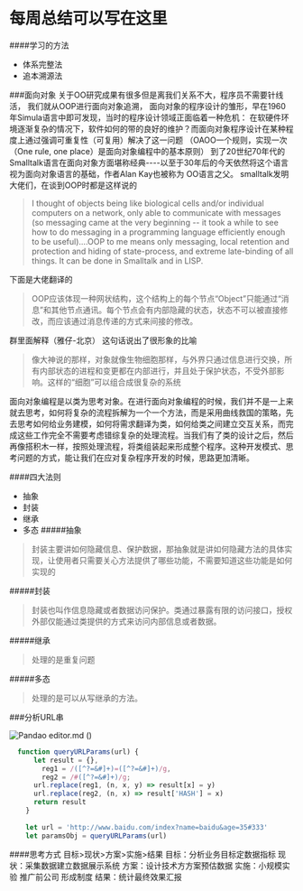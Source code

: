 # 每周总结可以写在这里


####学习的方法
* 体系完整法
* 追本溯源法

###面向对象
关于OO研究成果有很多但是离我们关系不大，程序员不需要针线活， 我们就从OOP进行面向对象追溯，
面向对象的程序设计的雏形，早在1960年Simula语言中即可发现，当时的程序设计领域正面临着一种危机：
在软硬件环境逐渐复杂的情况下，软件如何的带的良好的维护？而面向对象程序设计在某种程度上通过强调可重复性（可复用）解决了这一问题
（OAOO一个规则，实现一次（One rule, one place）是面向对象编程中的基本原则）
到了20世纪70年代的Smalltalk语言在面向对象方面堪称经典----以至于30年后的今天依然将这个语言视为面向对象语言的基础，作者Alan Kay也被称为 OO语言之父。
smalltalk发明大佬们，在谈到OOP时都是这样说的
>I thought of objects being like biological cells and/or individual computers on a network, only able to communicate with messages (so messaging came at the very beginning -- it took a while to see how to do messaging in a programming language efficiently enough to be useful)....OOP to me means only messaging, local retention and protection and hiding of state-process, and extreme late-binding of all things. It can be done in Smalltalk and in LISP.

下面是大佬翻译的

>OOP应该体现一种网状结构，这个结构上的每个节点“Object”只能通过“消息”和其他节点通讯。每个节点会有内部隐藏的状态，状态不可以被直接修改，而应该通过消息传递的方式来间接的修改。

群里面解释（雅仔-北京） 这句话说出了很形象的比喻

>像大神说的那样，对象就像生物细胞那样，与外界只通过信息进行交换，所有内部状态的进程和变更都在内部进行，并且处于保护状态，不受外部影响。这样的“细胞”可以组合成很复杂的系统 

面向对象编程是以类为思考对象。在进行面向对象编程的时候，我们并不是一上来就去思考，如何将复杂的流程拆解为一个一个方法，而是采用曲线救国的策略，先去思考如何给业务建模，如何将需求翻译为类，如何给类之间建立交互关系，而完成这些工作完全不需要考虑错综复杂的处理流程。当我们有了类的设计之后，然后再像搭积木一样，按照处理流程，将类组装起来形成整个程序。这种开发模式、思考问题的方式，能让我们在应对复杂程序开发的时候，思路更加清晰。

####四大法则
* 抽象 
* 封装
* 继承
* 多态
 #####抽象
 > 封装主要讲如何隐藏信息、保护数据，那抽象就是讲如何隐藏方法的具体实现，让使用者只需要关心方法提供了哪些功能，不需要知道这些功能是如何实现的
 
 #####封装
 >封装也叫作信息隐藏或者数据访问保护。类通过暴露有限的访问接口，授权外部仅能通过类提供的方式来访问内部信息或者数据。
 
 #####继承
>处理的是重复问题

 #####多态
 >处理的是可以从写继承的方法。
 
  ###分析URL串
 
 ![Pandao editor.md](https://imgconvert.csdnimg.cn/aHR0cHM6Ly9zczAuYmFpZHUuY29tLzZPTldzamlwMFFJWjh0eWhucS9pdC91PTI4ODE5MDE0MDksMjcyMjU3NzM5NyZmbT0xNzMmcz04ODIxQ0YxMDlDRTg0NDAxMTRGMTgxREUwMzAwRDBCMSZ3PTY0MCZoPTIwMCZpbWcuSlBH?x-oss-process=image/format.png "Pandao editor.md") ()

 
```javascript
  function queryURLParams(url) {
      let result = {},
        reg1 = /([^?=&#]+)=([^?=&#]+)/g,
        reg2 = /#([^?=&#]+)/g;
      url.replace(reg1, (n, x, y) => result[x] = y)
      url.replace(reg2, (n, x) => result['HASH'] = x)
      return result
    }
 
    let url = 'http://www.baidu.com/index?name=baidu&age=35#333'
    let paramsObj = queryURLParams(url)
```


####思考方式
目标>现状>方案>实施>结果
目标：分析业务目标定数据指标
现状：采集数据建立数据展示系统
方案：设计技术方方案预估数据
实施：小规模实验 推广前公司 形成制度
结果：统计最终效果汇报


